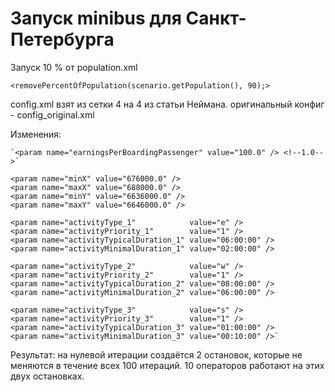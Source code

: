 # Запуск minibus для Санкт-Петербурга

Запуск 10 % от population.xml

`<removePercentOfPopulation(scenario.getPopulation(), 90);>` 

config.xml взят из сетки 4 на 4 из статьи Неймана.
оригинальный конфиг - config_original.xml
    
Изменения:
    
    `<param name="earningsPerBoardingPassenger" value="100.0" /> <!--1.0-->`
    
    <param name="minX" value="676000.0" />
    <param name="maxX" value="688000.0" />
    <param name="minY" value="6636000.0" />
    <param name="maxY" value="6646000.0" />
    
    <param name="activityType_1"            value="e" />
    <param name="activityPriority_1"        value="1" />
    <param name="activityTypicalDuration_1" value="06:00:00" />
    <param name="activityMinimalDuration_1" value="02:00:00" />

    <param name="activityType_2"            value="w" />
    <param name="activityPriority_2"        value="1" />
    <param name="activityTypicalDuration_2" value="08:00:00" />
    <param name="activityMinimalDuration_2" value="06:00:00" />

    <param name="activityType_3"            value="s" />
    <param name="activityPriority_3"        value="1" />
    <param name="activityTypicalDuration_3" value="01:00:00" />
    <param name="activityMinimalDuration_3" value="00:10:00" />`
    
Результат: на нулевой итерации создаётся 2 остановок, которые не меняются в течение всех 100 итераций.
10 операторов работают на этих двух остановках.

